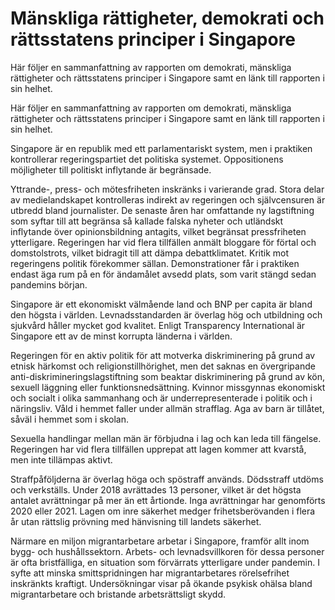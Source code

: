 # Mänskliga rättigheter, demokrati och rättsstatens principer i Singapore

Här följer en sammanfattning av rapporten om demokrati, mänskliga rättigheter och rättsstatens principer i Singapore samt en länk till rapporten i sin helhet.

Här följer en sammanfattning av rapporten om demokrati, mänskliga rättigheter och rättsstatens principer i Singapore samt en länk till rapporten i sin helhet.

Singapore är en republik med ett parlamentariskt system, men i praktiken kontrollerar regeringspartiet det politiska systemet. Oppositionens möjligheter till politiskt inflytande är begränsade.

Yttrande-, press- och mötesfriheten inskränks i varierande grad. Stora delar av medielandskapet kontrolleras indirekt av regeringen och självcensuren är utbredd bland journalister. De senaste åren har omfattande ny lagstiftning som syftar till att begränsa så kallade falska nyheter och utländskt inflytande över opinionsbildning antagits, vilket begränsat pressfriheten ytterligare. Regeringen har vid flera tillfällen anmält bloggare för förtal och domstolstrots, vilket bidragit till att dämpa debattklimatet. Kritik mot regeringens politik förekommer sällan. Demonstrationer får i praktiken endast äga rum på en för ändamålet avsedd plats, som varit stängd sedan pandemins början.

Singapore är ett ekonomiskt välmående land och BNP per capita är bland den högsta i världen. Levnadsstandarden är överlag hög och utbildning och sjukvård håller mycket god kvalitet. Enligt Transparency International är Singapore ett av de minst korrupta länderna i världen.

Regeringen för en aktiv politik för att motverka diskriminering på grund av etnisk härkomst och religionstillhörighet, men det saknas en övergripande anti-diskrimineringslagstiftning som beaktar diskriminering på grund av kön, sexuell läggning eller funktionsnedsättning. Kvinnor missgynnas ekonomiskt och socialt i olika sammanhang och är underrepresenterade i politik och i näringsliv. Våld i hemmet faller under allmän strafflag. Aga av barn är tillåtet, såväl i hemmet som i skolan.

Sexuella handlingar mellan män är förbjudna i lag och kan leda till fängelse. Regeringen har vid flera tillfällen upprepat att lagen kommer att kvarstå, men inte tillämpas aktivt.

Straffpåföljderna är överlag höga och spöstraff används. Dödsstraff utdöms och verkställs. Under 2018 avrättades 13 personer, vilket är det högsta antalet avrättningar på mer än ett årtionde. Inga avrättningar har genomförts 2020 eller 2021. Lagen om inre säkerhet medger frihetsberövanden i flera år utan rättslig prövning med hänvisning till landets säkerhet.

Närmare en miljon migrantarbetare arbetar i Singapore, framför allt inom bygg- och hushållssektorn. Arbets- och levnadsvillkoren för dessa personer är ofta bristfälliga, en situation som förvärrats ytterligare under pandemin. I syfte att minska smittspridningen har migrantarbetares rörelsefrihet inskränkts kraftigt. Undersökningar visar på ökande psykisk ohälsa bland migrantarbetare och bristande arbetsrättsligt skydd.
